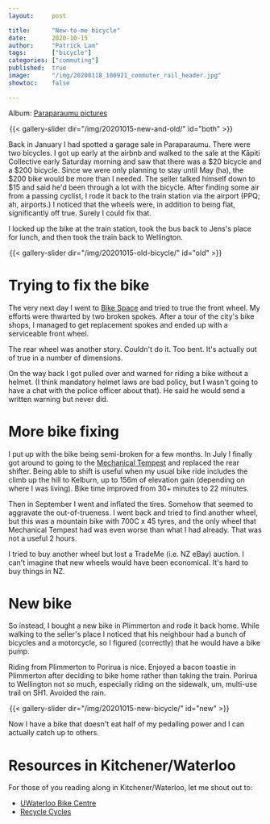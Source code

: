 ```yaml
---
layout:     post

title:      "New-to-me bicycle"
date:       2020-10-15
author:     "Patrick Lam"
tags:       ["bicycle"]
categories: ["commuting"]
published:  true
image:      "/img/20200118_100921_commuter_rail_header.jpg"
showtoc:    false

---
```


Album: <a href="https://gallery.patricklam.ca/index.php?/category/1247">Paraparaumu pictures</a>

<div style="margin:auto; width: 500px">
{{< gallery-slider dir="/img/20201015-new-and-old/" id="both" >}}
</div>


Back in January I had spotted a garage sale in Paraparaumu. There were
two bicycles. I got up early at the airbnb and walked to the sale at
the Kāpiti Collective early Saturday morning and saw that there was a
$20 bicycle and a $200 bicycle.  Since we were only planning to stay
until May (ha), the $200 bike would be more than I needed. The seller
talked himself down to $15 and said he'd been through a lot with the
bicycle. After finding some air from a passing cyclist, I rode it back
to the train station via the airport (PPQ; ah, airports.) I noticed that the
wheels were, in addition to being flat, significantly off true. Surely
I could fix that.

I locked up the bike at the train station, took the bus back to Jens's
place for lunch, and then took the train back to Wellington.

<div style="margin:auto; width: 500px">
{{< gallery-slider dir="/img/20201015-old-bicycle/" id="old" >}}
</div>

# Trying to fix the bike

The very next day I went to <a
href="https://www.facebook.com/WellingtonBikeSpace/">Bike Space</a>
and tried to true the front wheel. My efforts were thwarted by two
broken spokes. After a tour of the city's bike shops, I managed to
get replacement spokes and ended up with a serviceable front wheel.

The rear wheel was another story. Couldn't do it. Too bent. It's actually
out of true in a number of dimensions.

On the way back I got pulled over and warned for riding a bike without
a helmet.  (I think mandatory helmet laws are bad policy, but I wasn't
going to have a chat with the police officer about that). He said he
would send a written warning but never did.

# More bike fixing

I put up with the bike being semi-broken for a few months.
In July I finally got around to going to the <a href="https://tempest.nz/">Mechanical Tempest</a> and replaced the rear shifter. Being able to shift is useful when my
usual bike ride includes the climb up the hill to Kelburn, up to 156m
of elevation gain (depending on where I was living). Bike time improved from
30+ minutes to 22 minutes.

Then in September I went and inflated the tires. Somehow that seemed to
aggravate the out-of-trueness. I went back and tried to find another
wheel, but this was a mountain bike with 700C x 45 tyres,
and the only wheel that Mechanical Tempest had was even worse
than what I had already. That was not a useful 2 hours.

I tried to buy another wheel but lost a TradeMe (i.e. NZ eBay) auction.
I can't imagine that new wheels would have been economical. It's hard to buy
things in NZ.

# New bike

So instead, I bought a new bike in Plimmerton and rode it back
home. While walking to the seller's place I noticed that his neighbour
had a bunch of bicycles and a motorcycle, so I figured (correctly) that
he would have a bike pump.

Riding from Plimmerton to Porirua is nice. Enjoyed
a bacon toastie in Plimmerton after deciding to bike home rather
than taking the train. Porirua to
Wellington not so much, especially riding on the sidewalk, um,
multi-use trail on SH1. Avoided the rain.

<div style="margin:auto; width: 500px">
{{< gallery-slider dir="/img/20201015-new-bicycle/" id="new" >}}
</div>

Now I have a bike that doesn't eat half of my pedalling power
and I can actually catch up to others.

# Resources in Kitchener/Waterloo

For those of you reading along in Kitchener/Waterloo, let me shout out to:

* <a href="https://wusa.ca/services/bike-centre">UWaterloo Bike Centre</a>
* <a href="https://www.theworkingcentre.org/recycle-cycles/153">Recycle Cycles</a>



